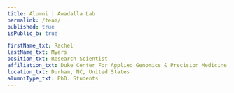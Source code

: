 ```yaml
---
title: Alumni | Awadalla Lab
permalink: /team/
published: true
isPublic_b: true

firstName_txt: Rachel
lastName_txt: Myers
position_txt: Research Scientist
affiliation_txt: Duke Center For Applied Genomics & Precision Medicine
location_txt: Durham, NC, United States
alumniType_txt: PhD. Students
---
```

